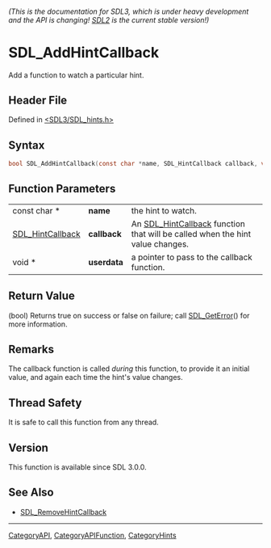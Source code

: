 ###### (This is the documentation for SDL3, which is under heavy development and the API is changing! [SDL2](https://wiki.libsdl.org/SDL2/) is the current stable version!)
# SDL_AddHintCallback

Add a function to watch a particular hint.

## Header File

Defined in [<SDL3/SDL_hints.h>](https://github.com/libsdl-org/SDL/blob/main/include/SDL3/SDL_hints.h)

## Syntax

```c
bool SDL_AddHintCallback(const char *name, SDL_HintCallback callback, void *userdata);
```

## Function Parameters

|                                      |              |                                                                                                   |
| ------------------------------------ | ------------ | ------------------------------------------------------------------------------------------------- |
| const char *                         | **name**     | the hint to watch.                                                                                |
| [SDL_HintCallback](SDL_HintCallback) | **callback** | An [SDL_HintCallback](SDL_HintCallback) function that will be called when the hint value changes. |
| void *                               | **userdata** | a pointer to pass to the callback function.                                                       |

## Return Value

(bool) Returns true on success or false on failure; call
[SDL_GetError](SDL_GetError)() for more information.

## Remarks

The callback function is called _during_ this function, to provide it an
initial value, and again each time the hint's value changes.

## Thread Safety

It is safe to call this function from any thread.

## Version

This function is available since SDL 3.0.0.

## See Also

- [SDL_RemoveHintCallback](SDL_RemoveHintCallback)

----
[CategoryAPI](CategoryAPI), [CategoryAPIFunction](CategoryAPIFunction), [CategoryHints](CategoryHints)

